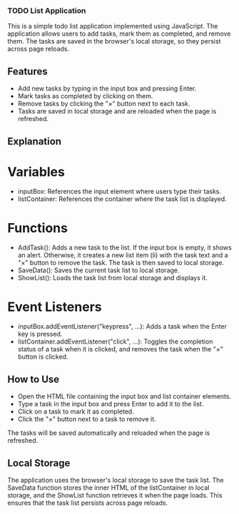 ### TODO List Application
This is a simple todo list application implemented using JavaScript. The application allows users to add tasks, mark them as completed, and remove them. The tasks are saved in the browser's local storage, so they persist across page reloads.

## Features
- Add new tasks by typing in the input box and pressing Enter.
- Mark tasks as completed by clicking on them.
- Remove tasks by clicking the "×" button next to each task.
- Tasks are saved in local storage and are reloaded when the page is refreshed.

## Explanation

# Variables
- inputBox: References the input element where users type their tasks.
- listContainer: References the container where the task list is displayed.

# Functions
- AddTask(): Adds a new task to the list. If the input box is empty, it shows an alert. Otherwise, it creates a new list item (li) with the task text and a "×" button to remove the task. The task is then saved to local storage.
- SaveData(): Saves the current task list to local storage.
- ShowList(): Loads the task list from local storage and displays it.

# Event Listeners
- inputBox.addEventListener("keypress", ...): Adds a task when the Enter key is pressed.
- listContainer.addEventListener("click", ...): Toggles the completion status of a task when it is clicked, and removes the task when the "×" button is clicked.

## How to Use
- Open the HTML file containing the input box and list container elements.
- Type a task in the input box and press Enter to add it to the list.
- Click on a task to mark it as completed.
- Click the "×" button next to a task to remove it.

The tasks will be saved automatically and reloaded when the page is refreshed.

## Local Storage
The application uses the browser's local storage to save the task list. The SaveData function stores the inner HTML of the listContainer in local storage, and the ShowList function retrieves it when the page loads. This ensures that the task list persists across page reloads.
